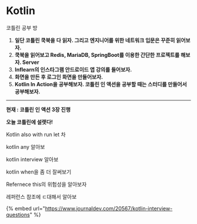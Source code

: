 # Kotlin

코틀린 공부 방

1. **일단 코틀린 쿡북을 다 읽자. 그리고 엔지니어를 위한 네트워크 입문은 꾸준히 읽어보자.**
2. **쿡북을 읽어보고 Redis, MariaDB, SpringBoot를 이용한 간단한 프로젝트를 해보자. Server**
3. **Inflearn의 인스타그램 안드로이드 앱 강의를 들어보자.**
4. **화면을 만든 후 로그인 화면을 만들어보자.**
5. **Kotlin In Action을 공부해보자. 코틀린 인 액션을 공부할 때는 스터디를 만들어서 공부해보자.**

****

&#x20;**현재 : 코틀린 인 액션 3장 진행** &#x20;

&#x20;**오늘 코틀린에 설랫다!**

Kotlin also with run let 차

kotlin any 알아보

kotlin interview 알아보

&#x20;kotlin when을 좀 더 잘써보기

Refernece this의 위험성을 알아보자

레퍼런스 참조에 ㄷ대해서 알아보



{% embed url="https://www.journaldev.com/20567/kotlin-interview-questions" %}

